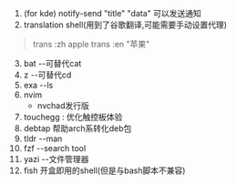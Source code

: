 1. (for kde) notify-send "title" "data" 可以发送通知
2. translation shell(用到了谷歌翻译,可能需要手动设置代理)
> 	trans :zh apple
> 	trans :en "苹果"
3. bat --可替代cat
4. z --可替代cd
5. exa --ls
6. nvim 
	- nvchad发行版
7. touchegg : 优化触控板体验
8. debtap 帮助arch系转化deb包
9. tldr --man
10. fzf --search tool
11. yazi --文件管理器
12. fish 开盒即用的shell(但是与bash脚本不兼容)